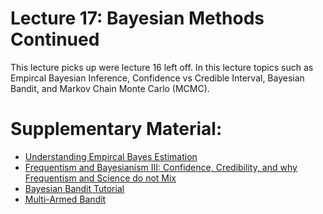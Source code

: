 # Lecture 17: Bayesian Methods Continued

This lecture picks up were lecture 16 left off. In this lecture topics such as Empircal Bayesian Inference, Confidence vs Credible Interval, Bayesian Bandit, and Markov Chain Monte Carlo (MCMC).

# Supplementary Material:
- [Understanding Empircal Bayes Estimation](http://varianceexplained.org/r/empirical_bayes_baseball/)
- [Frequentism and Bayesianism III: Confidence, Credibility, and why Frequentism and Science do not Mix](http://jakevdp.github.io/blog/2014/06/12/frequentism-and-bayesianism-3-confidence-credibility/)
- [Bayesian Bandit Tutorial](https://lazyprogrammer.me/bayesian-bandit-tutorial/)
- [Multi-Armed Bandit](https://dataorigami.net/blogs/napkin-folding/79031811-multi-armed-bandits)